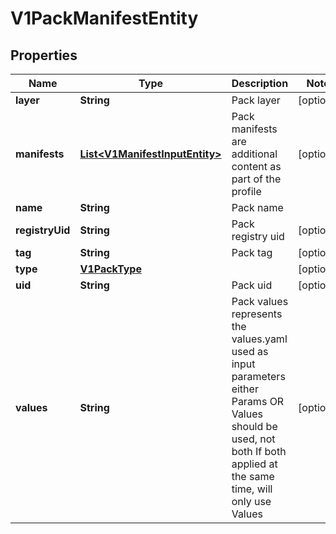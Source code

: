# V1PackManifestEntity

## Properties
Name | Type | Description | Notes
------------ | ------------- | ------------- | -------------
**layer** | **String** | Pack layer |  [optional]
**manifests** | [**List&lt;V1ManifestInputEntity&gt;**](V1ManifestInputEntity.md) | Pack manifests are additional content as part of the profile |  [optional]
**name** | **String** | Pack name | 
**registryUid** | **String** | Pack registry uid |  [optional]
**tag** | **String** | Pack tag |  [optional]
**type** | [**V1PackType**](V1PackType.md) |  |  [optional]
**uid** | **String** | Pack uid |  [optional]
**values** | **String** | Pack values represents the values.yaml used as input parameters either Params OR Values should be used, not both If both applied at the same time, will only use Values |  [optional]
